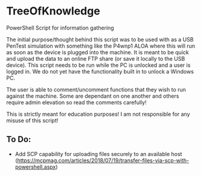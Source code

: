 # TreeOfKnowledge

PowerShell Script for information gathering


The initial purpose/thought behind this script was to be used with as a USB PenTest simulation with something like the P4wnp1 ALOA where this will run as soon as the device is plugged into the machine. It is meant to be quick and upload the data to an online FTP share (or save it locally to the USB device). This script needs to be run while the PC is unlocked and a user is logged in. We do not yet have the functionality built in to unlock a Windows PC. 


The user is able to comment/uncomment functions that they wish to run against the machine. Some are dependant on one another and others require admin elevation so read the comments carefully!


This is strictly meant for education purposes! I am not responsible for any misuse of this script!


## To Do:
- Add SCP capability for uploading files securely to an available host (https://mcpmag.com/articles/2018/07/19/transfer-files-via-scp-with-powershell.aspx)
